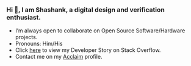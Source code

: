 ### Hi 👋, I am Shashank, a digital design and verification enthusiast.

<!--
**ShashankVM/ShashankVM** is a ✨ _special_ ✨ repository because its `README.md` (this file) appears on your GitHub profile.

Here are some ideas to get you started:

- 🔭 I’m currently working on

-->
- I’m always open to collaborate on Open Source Software/Hardware projects.
- Pronouns: Him/His 
- Click [here](https://stackoverflow.com/story/shashankmathew) to view my Developer Story on Stack Overflow.
- Contact me on my [Acclaim](https://www.youracclaim.com/users/shashank-v-m/badges) profile.



